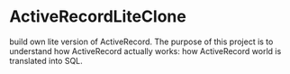 ActiveRecordLiteClone
=====================

build own lite version of ActiveRecord. The purpose of this project is to understand how ActiveRecord actually works: how ActiveRecord world is translated into SQL.
